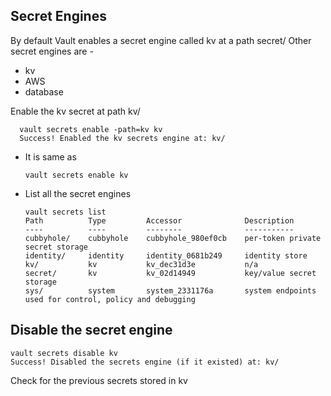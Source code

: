 
## Secret Engines 

By default Vault enables a secret engine called kv at a path secret/
Other secret engines are -  
- kv
- AWS 
- database 


Enable the kv secret at path kv/ 
   
      vault secrets enable -path=kv kv
      Success! Enabled the kv secrets engine at: kv/
      
- It is same as 
      
      vault secrets enable kv 

- List all the secret engines 

      vault secrets list
      Path          Type         Accessor              Description
      ----          ----         --------              -----------
      cubbyhole/    cubbyhole    cubbyhole_980ef0cb    per-token private secret storage
      identity/     identity     identity_0681b249     identity store
      kv/           kv           kv_dec31d3e           n/a
      secret/       kv           kv_02d14949           key/value secret storage
      sys/          system       system_2331176a       system endpoints used for control, policy and debugging

## Disable the secret engine

    vault secrets disable kv
    Success! Disabled the secrets engine (if it existed) at: kv/

Check for the previous secrets stored in kv
